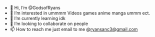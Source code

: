 - 👋 Hi, I’m @GodsofRyans
- 👀 I’m interested in ummmm Videos games anime manga ummm ect.
- 🌱 I’m currently learning idk
- 💞️ I’m looking to collaborate on people
- 📫 How to reach me just email to me @ryansanc3@gmail.com
